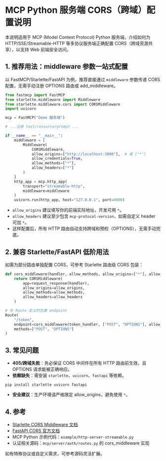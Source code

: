 # MCP Python 服务端 CORS（跨域）配置说明

本说明适用于 MCP (Model Context Protocol) Python 服务端，介绍如何为 HTTP/SSE/Streamable-HTTP 等多协议服务端正确配置 CORS（跨域资源共享），以支持 Web 前端安全访问。

## 1. 推荐用法：middleware 参数一站式配置

以 FastMCP/Starlette/FastAPI 为例，推荐直接通过 `middleware` 参数传递 CORS 配置，无需手动注册 OPTIONS 路由或 add_middleware。

```python
from fastmcp import FastMCP
from starlette.middleware import Middleware
from starlette.middleware.cors import CORSMiddleware
import uvicorn

mcp = FastMCP("Demo 服务端")

# ...注册 tool/resource/prompt ...

if __name__ == "__main__":
    middleware = [
        Middleware(
            CORSMiddleware,
            allow_origins=["http://localhost:3000"],  # 或 ["*"]
            allow_credentials=True,
            allow_methods=["*"],
            allow_headers=["*"]
        )
    ]
    http_app = mcp.http_app(
        transport="streamable-http",
        middleware=middleware
    )
    uvicorn.run(http_app, host="127.0.0.1", port=8000)
```

- `allow_origins` 建议填写你的前端实际地址，开发可用 `*`。
- `allow_headers` 建议至少包含 `mcp-protocol-version`，如需自定义 header 可加 `*`。
- 这样配置后，所有 HTTP 路由自动支持跨域和预检（OPTIONS），无需手动兜底。

## 2. 兼容 Starlette/FastAPI 低阶用法

如需为部分路由单独配置 CORS，可参考 Starlette 路由级 CORS 包装：

```python
def cors_middleware(handler, allow_methods, allow_origins=["*"], allow_headers=["mcp-protocol-version"]):
    return CORSMiddleware(
        app=request_response(handler),
        allow_origins=allow_origins,
        allow_methods=allow_methods,
        allow_headers=allow_headers
    )

# 在 Route 定义时包裹 endpoint
Route(
    "/token",
    endpoint=cors_middleware(token_handler, ["POST", "OPTIONS"], allow_origins=["http://localhost:3000"]),
    methods=["POST", "OPTIONS"]
)
```

## 3. 常见问题

- **405/跨域失败**：务必保证 CORS 中间件在所有 HTTP 路由前生效，且 OPTIONS 请求能被正确响应。
- **依赖缺失**：需安装 `starlette`、`uvicorn`、`fastapi` 等依赖。

```shell
pip install starlette uvicorn fastapi
```

- **安全建议**：生产环境请严格限定 allow_origins，避免使用 `*`。

## 4. 参考
- [Starlette CORS Middleware 文档](https://www.starlette.io/middleware/#corsmiddleware)
- [FastAPI CORS 官方文档](https://fastapi.tiangolo.com/tutorial/cors/)
- MCP Python 示例代码：`example/http-server-streamable.py`
- 认证相关源码：`mcp/server/auth/routes.py` 的 cors_middleware 实现

如有特殊协议或自定义需求，可参考源码灵活扩展。
